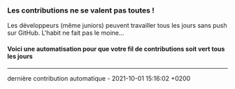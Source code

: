 ### Les contributions ne se valent pas toutes !
Les développeurs (même juniors) peuvent travailler tous les jours sans push sur GitHub. L'habit ne fait pas le moine...
#### Voici une automatisation pour que votre fil de contributions soit vert tous les jours 
--------------------
dernière contribution automatique - 2021-10-01 15:16:02 +0200